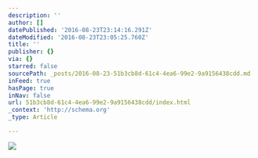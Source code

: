 ```yaml
---
description: ''
author: []
datePublished: '2016-08-23T23:14:16.291Z'
dateModified: '2016-08-23T23:05:25.760Z'
title: ''
publisher: {}
via: {}
starred: false
sourcePath: _posts/2016-08-23-51b3cb8d-61c4-4ea6-99e2-9a9156438cdd.md
inFeed: true
hasPage: true
inNav: false
url: 51b3cb8d-61c4-4ea6-99e2-9a9156438cdd/index.html
_context: 'http://schema.org'
_type: Article

---
```

![](https://the-grid-user-content.s3-us-west-2.amazonaws.com/b08abb0d-c840-4d7a-9583-a224b7a21f66.jpg)